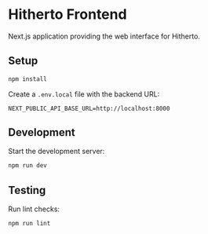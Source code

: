 # Hitherto Frontend

Next.js application providing the web interface for Hitherto.

## Setup

```bash
npm install
```

Create a `.env.local` file with the backend URL:

```env
NEXT_PUBLIC_API_BASE_URL=http://localhost:8000
```

## Development

Start the development server:

```bash
npm run dev
```

## Testing

Run lint checks:

```bash
npm run lint
```
